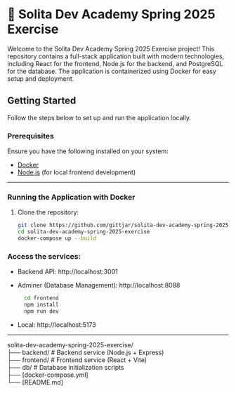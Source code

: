 # 🚀 Solita Dev Academy Spring 2025 Exercise

Welcome to the Solita Dev Academy Spring 2025 Exercise project! This repository contains a full-stack application built with modern technologies, including React for the frontend, Node.js for the backend, and PostgreSQL for the database. The application is containerized using Docker for easy setup and deployment.

## Getting Started

Follow the steps below to set up and run the application locally.

### Prerequisites

Ensure you have the following installed on your system:
- [Docker](https://www.docker.com/)
- [Node.js](https://nodejs.org/) (for local frontend development)

---

### Running the Application with Docker

1. Clone the repository:
   ```bash
   git clone https://github.com/gittjar/solita-dev-academy-spring-2025-exercise.git
   cd solita-dev-academy-spring-2025-exercise
   docker-compose up --build
   ```

### Access the services:

* Backend API: http://localhost:3001
* Adminer (Database Management): http://localhost:8088

  ```bash
    cd frontend
    npm install
    npm run dev
    ```
* Local: http://localhost:5173
<hr>

solita-dev-academy-spring-2025-exercise/ <br>
├── backend/       # Backend service (Node.js + Express) <br>
├── frontend/      # Frontend service (React + Vite) <br>
├── db/            # Database initialization scripts <br>
├── [docker-compose.yml] <br>
└── [README.md] <br>
